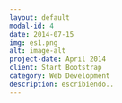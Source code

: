 ```yaml
---
layout: default
modal-id: 4
date: 2014-07-15
img: es1.png
alt: image-alt
project-date: April 2014
client: Start Bootstrap
category: Web Development
description: escribiendo..
---
```

